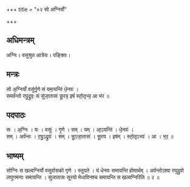 +++
title = "०२ सो अग्निर्यो"

+++
## अधिमन्त्रम्
अग्निः। वसुश्रुत आत्रेयः। पङ्क्तिः।

## मन्त्रः
सो अ॒ग्निर्यो वसु॑र्गृ॒णे सं यमा॒यन्ति॑ धे॒नवः॑ ।  
समर्व॑न्तो रघु॒द्रुवः॒ सं सु॑जा॒तासः॑ सू॒रय॒ इषं॑ स्तो॒तृभ्य॒ आ भ॑र ॥

## पदपाठः
सः । अ॒ग्निः । यः । वसुः॑ । गृ॒णे । सम् । यम् । आ॒ऽयन्ति॑ । धे॒नवः॑ ।  
सम् । अर्व॑न्तः । र॒घु॒ऽद्रुवः॑ । सम् । सु॒ऽजा॒तासः॑ । सू॒रय । इष॑म् । स्तो॒तृऽभ्यः॑ । आ । भ॒र॒ ॥

## भाष्यम्
सोग्निः स खल्वग्निर्यो वसुर्वासको गृणे । स्तूयते । यं धेनवः समायन्ति होमार्थम् । अर्वन्तोऽश्वा रघुद्रुवो लघुगमनाः समायन्ति । सुजातासः सूरयो मेधाविनश्च समायन्ति स खल्वग्निरिति ॥ २ ॥